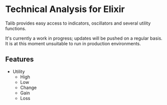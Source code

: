 # Technical Analysis for Elixir

Talib provides easy access to indicators, oscillators and several utility functions.

It's currently a work in progress; updates will be pushed on a regular basis. It is at this moment unsuitable to run in production environments.

## Features

- Utility
  - High
  - Low
  - Change
  - Gain
  - Loss